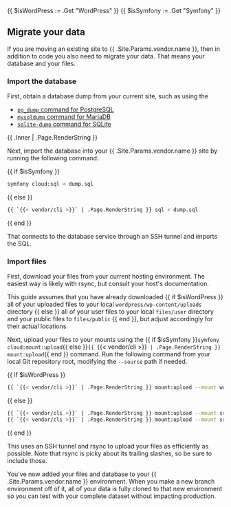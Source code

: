 {{ $isWordPress := .Get "WordPress" }}
{{ $isSymfony := .Get "Symfony" }}
## Migrate your data

If you are moving an existing site to {{ .Site.Params.vendor.name }}, then in addition to code you also need to migrate your data.
That means your database and your files.

### Import the database

First, obtain a database dump from your current site,
such as using the
* [`pg_dump` command for PostgreSQL](https://www.postgresql.org/docs/current/app-pgdump.html)
* [`mysqldump` command for MariaDB](https://mariadb.com/kb/en/mysqldump/)
* [`sqlite-dump` command for SQLite](https://www.sqlitetutorial.net/sqlite-dump/)

{{ .Inner | .Page.RenderString }}

Next, import the database into your {{ .Site.Params.vendor.name }} site by running the following command:

{{ if $isSymfony }}
```bash
symfony cloud:sql < dump.sql
```
{{ else }}
```bash
{{ `{{< vendor/cli >}}` | .Page.RenderString }} sql < dump.sql
```
{{ end }}

That connects to the database service through an SSH tunnel and imports the SQL.

### Import files

First, download your files from your current hosting environment.
The easiest way is likely with rsync, but consult your host's documentation.

This guide assumes that you have already downloaded {{ if $isWordPress }}
all of your uploaded files to your local `wordpress/wp-content/uploads` directory
{{ else }}
all of your user files to your local `files/user` directory and your public files to `files/public`
{{ end }}, but adjust accordingly for their actual locations.

Next, upload your files to your mounts
using the {{ if $isSymfony }}`symfony cloud:mount:upload`{{ else }}`{{ `{{< vendor/cli >}}` | .Page.RenderString }} mount:upload`{{ end }} command.
Run the following command from your local Git repository root,
modifying the `--source` path if needed.

{{ if $isWordPress }}
```bash
{{ `{{< vendor/cli >}}` | .Page.RenderString }} mount:upload --mount wordpress/wp-content/uploads --source ./wordpress/wp-content/uploads
```
{{ else }}
```bash
{{ `{{< vendor/cli >}}` | .Page.RenderString }} mount:upload --mount src/main/resources/files/user --source ./files/user
{{ `{{< vendor/cli >}}` | .Page.RenderString }} mount:upload --mount src/main/resources/files/public --source ./files/public
```
{{ end }}


This uses an SSH tunnel and rsync to upload your files as efficiently as possible.
Note that rsync is picky about its trailing slashes, so be sure to include those.

You've now added your files and database to your {{ .Site.Params.vendor.name }} environment.
When you make a new branch environment off of it,
all of your data is fully cloned to that new environment
so you can test with your complete dataset without impacting production.
